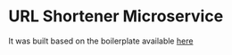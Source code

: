 # URL Shortener Microservice

It was built based on the boilerplate available [here](https://github.com/freeCodeCamp/boilerplate-project-urlshortener/)